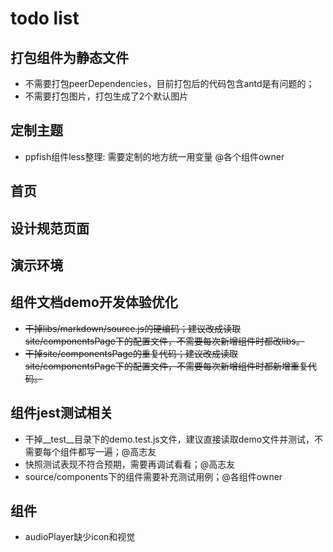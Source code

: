 # todo list

## 打包组件为静态文件
- 不需要打包peerDependencies，目前打包后的代码包含antd是有问题的；
- 不需要打包图片，打包生成了2个默认图片

## 定制主题
- ppfish组件less整理: 需要定制的地方统一用变量 @各个组件owner

## 首页

## 设计规范页面

## 演示环境

## 组件文档demo开发体验优化
- ~~干掉libs/markdown/source.js的硬编码；建议改成读取site/componentsPage下的配置文件，不需要每次新增组件时都改libs。~~ 
- ~~干掉site/componentsPage的重复代码；建议改成读取site/componentsPage下的配置文件，不需要每次新增组件时都新增重复代码。~~

## 组件jest测试相关
- 干掉__test__目录下的demo.test.js文件，建议直接读取demo文件并测试，不需要每个组件都写一遍；@高志友
- 快照测试表现不符合预期，需要再调试看看；@高志友
- source/components下的组件需要补充测试用例；@各组件owner

## 组件
 - audioPlayer缺少icon和视觉
